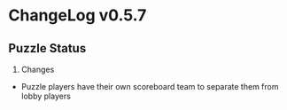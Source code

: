 # ChangeLog v0.5.7
**Puzzle Status**
---

1) Changes
* Puzzle players have their own scoreboard team to separate them from lobby players